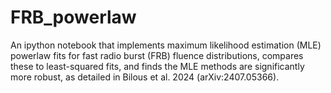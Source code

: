 # FRB_powerlaw
An ipython notebook that implements maximum likelihood estimation (MLE) powerlaw fits for fast radio burst (FRB) fluence distributions, compares these to least-squared fits, and finds the MLE methods are significantly more robust, as detailed in Bilous et al. 2024 (arXiv:2407.05366).

